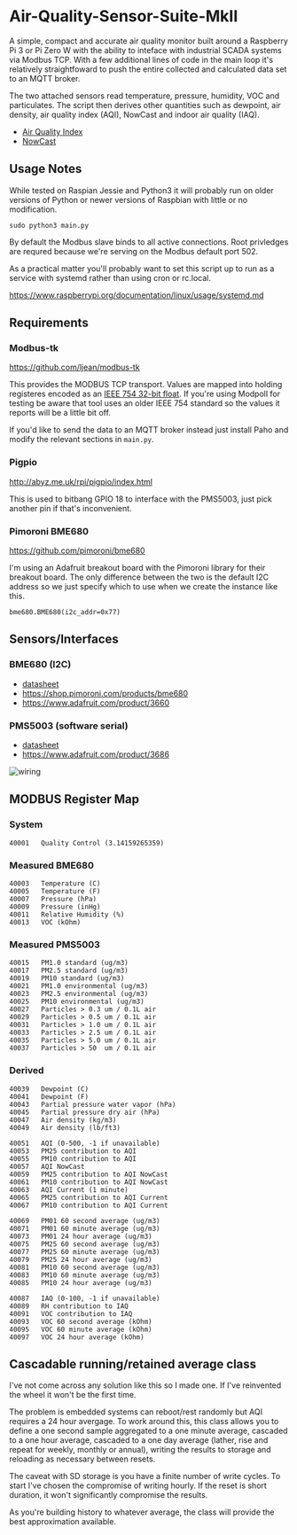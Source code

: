 # Air-Quality-Sensor-Suite-MkII
A simple, compact and accurate air quality monitor built around a Raspberry Pi 3 or Pi Zero W with the ability to inteface with industrial SCADA systems via Modbus TCP. With a few additional lines of code in the main loop it's relatively straightfoward to push the entire collected and calculated data set to an MQTT broker.

The two attached sensors read temperature, pressure, humidity, VOC and particulates. The script then derives other quantities such as dewpoint, air density, air quality index (AQI), NowCast and indoor air quality (IAQ).

* [Air Quality Index](https://en.wikipedia.org/wiki/Air_quality_index)
* [NowCast](https://en.wikipedia.org/wiki/NowCast_(air_quality_index))

## Usage Notes
While tested on Raspian Jessie and Python3 it will probably run on older versions of Python or newer versions of Raspbian with little or no modification.

```sudo python3 main.py```

By default the Modbus slave binds to all active connections. Root privledges are
requred because we're serving on the Modbus default port 502.

As a practical matter you'll probably want to set this script up to run as a service 
with systemd rather than using cron or rc.local. 

https://www.raspberrypi.org/documentation/linux/usage/systemd.md

## Requirements

### Modbus-tk
https://github.com/ljean/modbus-tk

This provides the MODBUS TCP transport. Values are mapped into holding registeres encoded as an [IEEE 754 32-bit float](https://en.wikipedia.org/wiki/IEEE_754). If you're using Modpoll for testing be aware that tool uses an older IEEE 754 standard so the values it reports will be a little bit off. 

If you'd like to send the data to an MQTT broker instead just install Paho and modify the relevant sections in ```main.py```.

### Pigpio
http://abyz.me.uk/rpi/pigpio/index.html

This is used to bitbang GPIO 18 to interface with the PMS5003, just pick another pin if that's inconvenient. 

### Pimoroni BME680
https://github.com/pimoroni/bme680

I'm using an Adafruit breakout board with the Pimoroni library for their breakout board. The only difference between the two is the default I2C address so we just specify which to use when we create the instance like this.

```bme680.BME680(i2c_addr=0x77)```

## Sensors/Interfaces
### BME680 (I2C) 
* [datasheet](https://cdn-shop.adafruit.com/product-files/3660/BME680.pdf)
* https://shop.pimoroni.com/products/bme680
* https://www.adafruit.com/product/3660

### PMS5003 (software serial)
* [datasheet](https://cdn-shop.adafruit.com/product-files/3686/plantower-pms5003-manual_v2-3.pdf)
* https://www.adafruit.com/product/3686

![wiring](/img/aqm-mk-II_bb1.jpg)

## MODBUS Register Map
### System
```
40001   Quality Control (3.14159265359)
```
### Measured BME680
```
40003   Temperature (C)
40005   Temperature (F)
40007   Pressure (hPa)
40009   Pressure (inHg)
40011   Relative Humidity (%)
40013   VOC (kOhm)
```
### Measured PMS5003
```
40015   PM1.0 standard (ug/m3)
40017   PM2.5 standard (ug/m3)
40019   PM10 standard (ug/m3)
40021   PM1.0 environmental (ug/m3)
40023   PM2.5 environmental (ug/m3)
40025   PM10 environmental (ug/m3)
40027   Particles > 0.3 um / 0.1L air
40029   Particles > 0.5 um / 0.1L air
40031   Particles > 1.0 um / 0.1L air
40033   Particles > 2.5 um / 0.1L air
40035   Particles > 5.0 um / 0.1L air
40037   Particles > 50  um / 0.1L air
```
### Derived
```
40039   Dewpoint (C)
40041   Dewpoint (F)
40043   Partial pressure water vapor (hPa)
40045   Partial pressure dry air (hPa)
40047   Air density (kg/m3)
40049   Air density (lb/ft3)

40051   AQI (0-500, -1 if unavailable)
40053   PM25 contribution to AQI
40055   PM10 contribution to AQI
40057   AQI NowCast
40059   PM25 contribution to AQI NowCast
40061   PM10 contribution to AQI NowCast
40063   AQI Current (1 minute)
40065   PM25 contribution to AQI Current
40067   PM10 contribution to AQI Current

40069   PM01 60 second average (ug/m3)
40071   PM01 60 minute average (ug/m3)
40073   PM01 24 hour average (ug/m3)
40075   PM25 60 second average (ug/m3)
40077   PM25 60 minute average (ug/m3)
40079   PM25 24 hour average (ug/m3)
40081   PM10 60 second average (ug/m3)
40083   PM10 60 minute average (ug/m3)
40085   PM10 24 hour average (ug/m3)

40087   IAQ (0-100, -1 if unavailable)
40089   RH contribution to IAQ
40091   VOC contribution to IAQ
40093   VOC 60 second average (kOhm)
40095   VOC 60 minute average (kOhm)
40097   VOC 24 hour average (kOhm)
```
## Cascadable running/retained average class
I've not come across any solution like this so I made one. If I've reinvented the wheel it won't be the first time.

The problem is embedded systems can reboot/rest randomly but AQI requires a 24 hour avergage. To work around this, this class allows you to define a one second sample aggregated to a one minute average, cascaded to a one hour average, cascaded to a one day average (lather, rise and repeat for weekly, monthly or annual), writing the results to storage and reloading as necessary between resets. 

The caveat with SD storage is you have a finite number of write cycles. To start I've chosen the compromise of writing hourly. If the reset is short duration, it won't significantly compromise the results. 

As you're building history to whatever average, the class will provide the best approximation available. 
